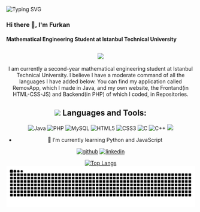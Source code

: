 ![Typing SVG](https://readme-typing-svg.herokuapp.com?color=%CC00FF&lines=Welcome+to+My+GitHub)
### Hi there 👋, I'm Furkan
#### Mathematical Engineering Student at Istanbul Technical University

<h2 align="center">
</h2> 
<div id="header" align="center">
<img src="https://cdn.dribbble.com/users/1162077/screenshots/3848914/programmer.gif" width="300"/>
  <br>
  
I am currently a second-year mathematical engineering student at Istanbul Technical University. I believe I have a moderate command of all the languages I have added below. You can find my application called RemovApp, which I made in Java, and my own website, the Frontand(in HTML-CSS-JS) and Backend(in PHP) of which I coded, in Repositories.

## <img src="https://media2.giphy.com/media/QssGEmpkyEOhBCb7e1/giphy.gif?cid=ecf05e47a0n3gi1bfqntqmob8g9aid1oyj2wr3ds3mg700bl&rid=giphy.gif" width ="25"><b> Languages and Tools:</b>
![Java](https://img.shields.io/badge/java-%23ED8B00.svg?style=for-the-badge&logo=openjdk&logoColor=white) ![PHP](https://img.shields.io/badge/php-%23777BB4.svg?style=for-the-badge&logo=php&logoColor=white) ![MySQL](https://img.shields.io/badge/mysql-%2300000f.svg?style=for-the-badge&logo=mysql&logoColor=white) ![HTML5](https://img.shields.io/badge/html5-%23E34F26.svg?style=for-the-badge&logo=html5&logoColor=white) ![CSS3](https://img.shields.io/badge/css3-%231572B6.svg?style=for-the-badge&logo=css3&logoColor=white) ![C](https://img.shields.io/badge/c-%2300599C.svg?style=for-the-badge&logo=c&logoColor=white) ![C++](https://img.shields.io/badge/c++-%2300599C.svg?style=for-the-badge&logo=c%2B%2B&logoColor=white)
<img src="https://www.animatedimages.org/data/media/562/animated-line-image-0184.gif" width="1920" />
- 🌱 I’m currently learning Python and JavaScript


[<img src='https://cdn.jsdelivr.net/npm/simple-icons@3.0.1/icons/github.svg' alt='github' height='40'>](https://github.com/furkanatakul)  [<img src='https://cdn.jsdelivr.net/npm/simple-icons@3.0.1/icons/linkedin.svg' alt='linkedin' height='40'>](https://www.linkedin.com/in/furkanatakul/)  

[![Top Langs](https://github-readme-stats.vercel.app/api/top-langs/?username=furkanatakul)](https://github.com/anuraghazra/github-readme-stats)
![](https://github.com/BEPb/BEPb/raw/output/github-contribution-grid-snake.svg)
</div>
